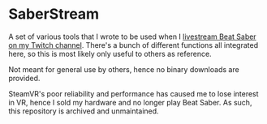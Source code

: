 # SaberStream

A set of various tools that I wrote to be used when I [livestream Beat Saber on my Twitch channel](https://twitch.tv/macyler). There's a bunch of different functions all integrated here, so this is most likely only useful to others as reference.

Not meant for general use by others, hence no binary downloads are provided.

SteamVR's poor reliability and performance has caused me to lose interest in VR, hence I sold my hardware and no longer play Beat Saber. As such, this repository is archived and unmaintained.